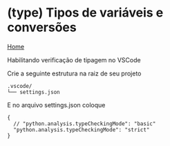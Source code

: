 # (type) Tipos de variáveis e conversões
[Home](../readme.md)

Habilitando verificação de tipagem no VSCode

Crie a seguinte estrutura na raiz de seu projeto
```
.vscode/
└── settings.json
```
E no arquivo settings.json coloque
```
{
  // "python.analysis.typeCheckingMode": "basic"
  "python.analysis.typeCheckingMode": "strict"
}
```
